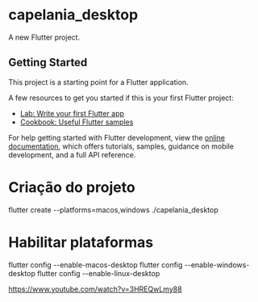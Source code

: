 # capelania_desktop

A new Flutter project.

## Getting Started

This project is a starting point for a Flutter application.

A few resources to get you started if this is your first Flutter project:

- [Lab: Write your first Flutter app](https://docs.flutter.dev/get-started/codelab)
- [Cookbook: Useful Flutter samples](https://docs.flutter.dev/cookbook)

For help getting started with Flutter development, view the
[online documentation](https://docs.flutter.dev/), which offers tutorials,
samples, guidance on mobile development, and a full API reference.

# Criação do projeto
 flutter create --platforms=macos,windows ./capelania_desktop

# Habilitar plataformas
flutter config --enable-macos-desktop
flutter config --enable-windows-desktop
flutter config --enable-linux-desktop

https://www.youtube.com/watch?v=3HREQwLmy88 
